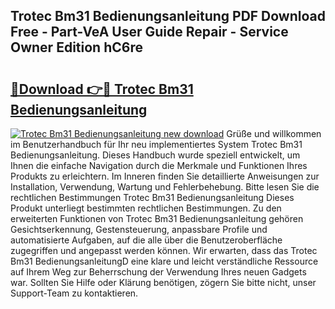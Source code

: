 ## Trotec Bm31 Bedienungsanleitung PDF Download Free - Part-VeA User Guide Repair - Service Owner Edition hC6re

# <h2><a href="http://df19gj.blite.top/?on=Trotec+Bm31+Bedienungsanleitung">🔗Download 👉🔴 Trotec Bm31 Bedienungsanleitung</a></h2>

[![Trotec Bm31 Bedienungsanleitung new download](https://i.imgur.com/lujVjoI.png)](http://df19gj.blite.top/?on=Trotec+Bm31+Bedienungsanleitung)
Grüße und willkommen im Benutzerhandbuch für Ihr neu implementiertes System Trotec Bm31 Bedienungsanleitung. Dieses Handbuch wurde speziell entwickelt, um Ihnen die einfache Navigation durch die Merkmale und Funktionen Ihres Produkts zu erleichtern. Im Inneren finden Sie detaillierte Anweisungen zur Installation, Verwendung, Wartung und Fehlerbehebung. Bitte lesen Sie die rechtlichen Bestimmungen Trotec Bm31 Bedienungsanleitung Dieses Produkt unterliegt bestimmten rechtlichen Bestimmungen. Zu den erweiterten Funktionen von Trotec Bm31 Bedienungsanleitung gehören Gesichtserkennung, Gestensteuerung, anpassbare Profile und automatisierte Aufgaben, auf die alle über die Benutzeroberfläche zugegriffen und angepasst werden können. Wir erwarten, dass das Trotec Bm31 BedienungsanleitungD eine klare und leicht verständliche Ressource auf Ihrem Weg zur Beherrschung der Verwendung Ihres neuen Gadgets war. Sollten Sie Hilfe oder Klärung benötigen, zögern Sie bitte nicht, unser Support-Team zu kontaktieren.
